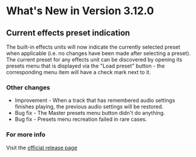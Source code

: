 #  What's New in Version 3.12.0

## Current effects preset indication

The built-in effects units will now indicate the currently selected preset when applicable (i.e. no changes have been made after selecting a preset). The current preset for any effects unit can be discovered by opening its presets menu that is displayed via the "Load preset" button - the corresponding menu item will have a check mark next to it.

### Other changes

* Improvement - When a track that has remembered audio settings finishes playing, the previous audio settings will be restored.
* Bug fix - The Master presets menu button didn't do anything.
* Bug fix - Presets menu recreation failed in rare cases.

### **For more info**
Visit the [official release page](https://github.com/maculateConception/aural-player/releases/tag/3.12.0)
